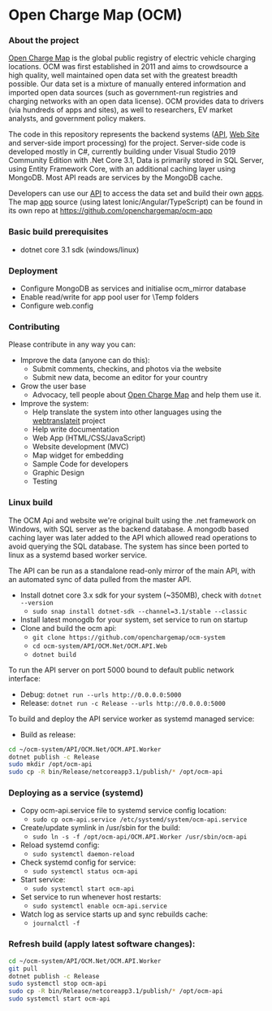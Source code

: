 Open Charge Map (OCM)
==========

### About the project

[Open Charge Map](https://openchargemap.org) is the global public registry of electric vehicle charging locations.
OCM was first established in 2011 and aims to crowdsource a high quality, well maintained open data set with the greatest breadth possible. Our data set is a mixture of manually entered information and imported open data sources (such as government-run registries and charging networks with an open data license). OCM provides data to drivers (via hundreds of apps and sites), as well to researchers, EV market analysts, and government policy makers. 

The code in this repository represents the backend systems ([API](https://openchargemap.org/site/develop/), [Web Site](https://openchargemap.org) and server-side import processing) for the project. Server-side code is developed mostly in C#, currently building under Visual Studio 2019 Community Edition with .Net Core 3.1, Data is primarily stored in SQL Server, using Entity Framework Core, with an additional caching layer using MongoDB. Most API reads are services by the MongoDB cache.

Developers can use our [API](https://openchargemap.org/site/develop/) to access the data set and build their own [apps](https://openchargemap.org/site/develop/apps/). The map [app](https://map.openchargemap.io) source (using latest Ionic/Angular/TypeScript) can be found in its own repo at https://github.com/openchargemap/ocm-app


### Basic build prerequisites

- dotnet core 3.1 sdk (windows/linux)

### Deployment 

 - Configure MongoDB as services and initialise ocm_mirror database
 - Enable read/write for app pool user for \Temp folders
 - Configure web.config

### Contributing

Please contribute in any way you can:
  - Improve the data (anyone can do this):
    - Submit comments, checkins, and photos via the website
    - Submit new data, become an editor for your country
  - Grow the user base
    - Advocacy, tell people about [Open Charge Map](https://openchargemap.org) and help them use it.
  - Improve the system:
    - Help translate the system into other languages using the [webtranslateit](https://webtranslateit.com/en/projects/6978-Open-Charge-Map) project 
    - Help write documentation
    - Web App (HTML/CSS/JavaScript)
    - Website development (MVC)
    - Map widget for embedding
    - Sample Code for developers
    - Graphic Design
    - Testing


### Linux build
The OCM Api and website we're original built using the .net framework on Windows, with SQL server as the backend database. A mongodb based caching layer was later added to the API which allowed read operations to avoid querying the SQL database. The system has since been ported to linux as a systemd based worker service.

The API can be run as a standalone read-only mirror of the main API, with an automated sync of data pulled from the master API.

- Install dotnet core 3.x sdk for your system (~350MB), check with `dotnet --version`
	- `sudo snap install dotnet-sdk --channel=3.1/stable --classic`
- Install latest monogdb for your system, set service to run on startup
- Clone and build the ocm api:
    - `git clone https://github.com/openchargemap/ocm-system`
    - `cd ocm-system/API/OCM.Net/OCM.API.Web`
    - `dotnet build`

To run the API server on port 5000 bound to default public network interface:
- Debug: `dotnet run --urls http://0.0.0.0:5000`
- Release: `dotnet run -c Release --urls http://0.0.0.0:5000`

To build and deploy the API service worker as systemd managed service:

- Build as release: 
```sh
cd ~/ocm-system/API/OCM.Net/OCM.API.Worker
dotnet publish -c Release
sudo mkdir /opt/ocm-api
sudo cp -R bin/Release/netcoreapp3.1/publish/* /opt/ocm-api
```

### Deploying as a service (systemd)
- Copy ocm-api.service file to systemd service config location:
    - `sudo cp ocm-api.service /etc/systemd/system/ocm-api.service`
- Create/update symlink in /usr/sbin for the build:
    - `sudo ln -s -f /opt/ocm-api/OCM.API.Worker /usr/sbin/ocm-api`
 - Reload systemd config: 
    - `sudo systemctl daemon-reload`
 - Check systemd config for service: 
    - `sudo systemctl status ocm-api`
 - Start service: 
    - `sudo systemctl start ocm-api`
 - Set service to run whenever host restarts: 
    - `sudo systemctl enable ocm-api.service`
 - Watch log as service starts up and sync rebuilds cache:
    - `journalctl -f`

### Refresh build (apply latest software changes):
 
```sh
cd ~/ocm-system/API/OCM.Net/OCM.API.Worker
git pull
dotnet publish -c Release
sudo systemctl stop ocm-api
sudo cp -R bin/Release/netcoreapp3.1/publish/* /opt/ocm-api
sudo systemctl start ocm-api
```

